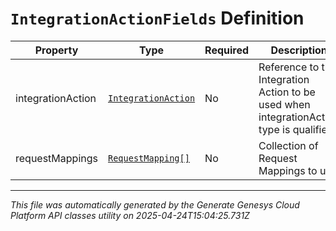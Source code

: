 # `IntegrationActionFields` Definition

| Property | Type | Required | Description |
|----------|------|----------|-------------|
| integrationAction | [`IntegrationAction`](integrationaction-definition.md) | No | Reference to the Integration Action to be used when integrationAction type is qualified |
| requestMappings | [`RequestMapping[]`](requestmapping-definition.md) | No | Collection of Request Mappings to use |

---

*This file was automatically generated by the Generate Genesys Cloud Platform API classes utility on 2025-04-24T15:04:25.731Z*